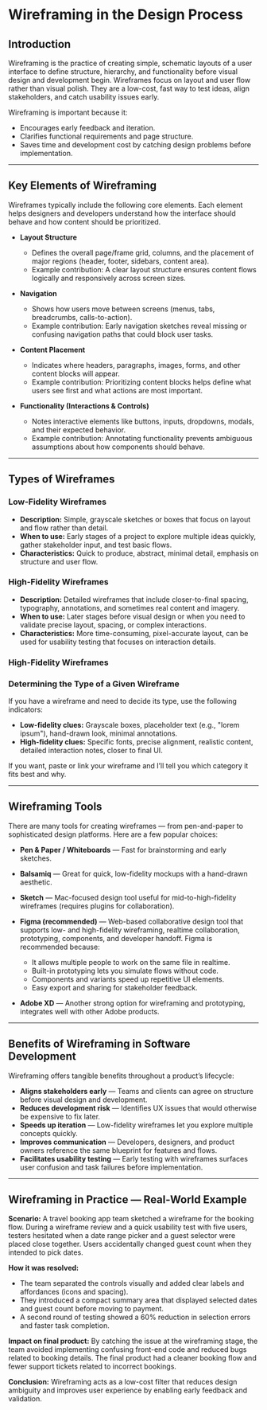 # Wireframing in the Design Process

## Introduction

Wireframing is the practice of creating simple, schematic layouts of a user interface to define structure, hierarchy, and functionality before visual design and development begin. Wireframes focus on layout and user flow rather than visual polish. They are a low-cost, fast way to test ideas, align stakeholders, and catch usability issues early.

Wireframing is important because it:

* Encourages early feedback and iteration.
* Clarifies functional requirements and page structure.
* Saves time and development cost by catching design problems before implementation.

---

## Key Elements of Wireframing

Wireframes typically include the following core elements. Each element helps designers and developers understand how the interface should behave and how content should be prioritized.

* **Layout Structure**

  * Defines the overall page/frame grid, columns, and the placement of major regions (header, footer, sidebars, content area).
  * Example contribution: A clear layout structure ensures content flows logically and responsively across screen sizes.

* **Navigation**

  * Shows how users move between screens (menus, tabs, breadcrumbs, calls-to-action).
  * Example contribution: Early navigation sketches reveal missing or confusing navigation paths that could block user tasks.

* **Content Placement**

  * Indicates where headers, paragraphs, images, forms, and other content blocks will appear.
  * Example contribution: Prioritizing content blocks helps define what users see first and what actions are most important.

* **Functionality (Interactions & Controls)**

  * Notes interactive elements like buttons, inputs, dropdowns, modals, and their expected behavior.
  * Example contribution: Annotating functionality prevents ambiguous assumptions about how components should behave.

---

## Types of Wireframes

### Low-Fidelity Wireframes

* **Description:** Simple, grayscale sketches or boxes that focus on layout and flow rather than detail.
* **When to use:** Early stages of a project to explore multiple ideas quickly, gather stakeholder input, and test basic flows.
* **Characteristics:** Quick to produce, abstract, minimal detail, emphasis on structure and user flow.

### High-Fidelity Wireframes

* **Description:** Detailed wireframes that include closer-to-final spacing, typography, annotations, and sometimes real content and imagery.
* **When to use:** Later stages before visual design or when you need to validate precise layout, spacing, or complex interactions.
* **Characteristics:** More time-consuming, pixel-accurate layout, can be used for usability testing that focuses on interaction details.

### High-Fidelity Wireframes

### Determining the Type of a Given Wireframe

If you have a wireframe and need to decide its type, use the following indicators:

* **Low-fidelity clues:** Grayscale boxes, placeholder text (e.g., "lorem ipsum"), hand-drawn look, minimal annotations.
* **High-fidelity clues:** Specific fonts, precise alignment, realistic content, detailed interaction notes, closer to final UI.

If you want, paste or link your wireframe and I’ll tell you which category it fits best and why.

---

## Wireframing Tools

There are many tools for creating wireframes — from pen-and-paper to sophisticated design platforms. Here are a few popular choices:

* **Pen & Paper / Whiteboards** — Fast for brainstorming and early sketches.

* **Balsamiq** — Great for quick, low-fidelity mockups with a hand-drawn aesthetic.

* **Sketch** — Mac-focused design tool useful for mid-to-high-fidelity wireframes (requires plugins for collaboration).

* **Figma (recommended)** — Web-based collaborative design tool that supports low- and high-fidelity wireframing, realtime collaboration, prototyping, components, and developer handoff. Figma is recommended because:

  * It allows multiple people to work on the same file in realtime.
  * Built-in prototyping lets you simulate flows without code.
  * Components and variants speed up repetitive UI elements.
  * Easy export and sharing for stakeholder feedback.

* **Adobe XD** — Another strong option for wireframing and prototyping, integrates well with other Adobe products.

---

## Benefits of Wireframing in Software Development

Wireframing offers tangible benefits throughout a product’s lifecycle:

* **Aligns stakeholders early** — Teams and clients can agree on structure before visual design and development.
* **Reduces development risk** — Identifies UX issues that would otherwise be expensive to fix later.
* **Speeds up iteration** — Low-fidelity wireframes let you explore multiple concepts quickly.
* **Improves communication** — Developers, designers, and product owners reference the same blueprint for features and flows.
* **Facilitates usability testing** — Early testing with wireframes surfaces user confusion and task failures before implementation.

---

## Wireframing in Practice — Real-World Example

**Scenario:** A travel booking app team sketched a wireframe for the booking flow. During a wireframe review and a quick usability test with five users, testers hesitated when a date range picker and a guest selector were placed close together. Users accidentally changed guest count when they intended to pick dates.

**How it was resolved:**

* The team separated the controls visually and added clear labels and affordances (icons and spacing).
* They introduced a compact summary area that displayed selected dates and guest count before moving to payment.
* A second round of testing showed a 60% reduction in selection errors and faster task completion.

**Impact on final product:** By catching the issue at the wireframing stage, the team avoided implementing confusing front-end code and reduced bugs related to booking details. The final product had a cleaner booking flow and fewer support tickets related to incorrect bookings.

**Conclusion:** Wireframing acts as a low-cost filter that reduces design ambiguity and improves user experience by enabling early feedback and validation.

